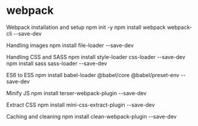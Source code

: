 # webpack
Webpack installation and setup
npm init -y
npm install webpack webpack-cli --save-dev

Handling images
npm install file-loader --save-dev

Handling CSS and SASS
npm install style-loader css-loader --save-dev
npm install sass sass-loader --save-dev

ES6 to ES5
npm install babel-loader @babel/core @babel/preset-env --save-dev

Minify JS
npm install terser-webpack-plugin --save-dev

Extract CSS
npm install mini-css-extract-plugin --save-dev

Caching and cleaning
npm install clean-webpack-plugin --save-dev
